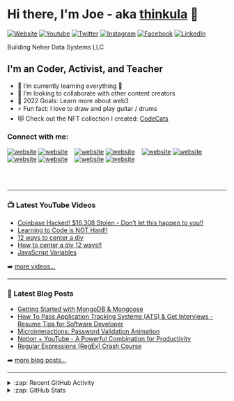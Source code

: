 # Hi there, I'm Joe - aka [thinkula][youtube] 👋 
[![Website](https://img.shields.io/website?label=joeugalde.com&style=for-the-badge&url=https%3A%2F%2Fcodestackr.com)](https://joeugalde.com)
<a href='https://www.youtube.com/joeugalde' target="_blank"><img alt='Youtube' src='https://img.shields.io/badge/Youtube-100000?style=for-the-badge&logo=Youtube&logoColor=FF0000&labelColor=FFFFFF&color=FF0000'/></a>
<a href='https://twitter.com/JoeyUgs' target="_blank"><img alt='Twitter' src='https://img.shields.io/badge/Twitter-100000?style=for-the-badge&logo=Twitter&logoColor=1DA1F2&labelColor=FFFFFF&color=1DA1F2'/></a>
<a href='https://www.instagram.com/joeyugs/' target="_blank"><img alt='Instagram' src='https://img.shields.io/badge/Instagram-100000?style=for-the-badge&logo=Instagram&logoColor=C13584&labelColor=FFFFFF&color=C13584'/></a>
<a href='https://www.facebook.com/joseph.ugalde/' target="_blank"><img alt='Facebook' src='https://img.shields.io/badge/Facebook-100000?style=for-the-badge&logo=Facebook&logoColor=4267B2&labelColor=FFFFFF&color=4267B2'/></a>
<a href='https://www.linkedin.com/in/jtugalde/' target="_blank"><img alt='LinkedIn' src='https://img.shields.io/badge/LinkedIn-100000?style=for-the-badge&logo=LinkedIn&logoColor=0077b5&labelColor=FFFFFF&color=0077b5'/></a>

Building Neher Data Systems LLC

## I'm an Coder, Activist, and Teacher

- 🌱 I’m currently learning everything 🤣
- 👯 I’m looking to collaborate with other content creators
- 🥅 2022 Goals: Learn more about web3
- ⚡ Fun fact: I love to draw and play guitar / drums
- 😻 Check out the NFT collection I created: [CodeCats](https://opensea.io/collection/codecats?search[sortAscending]=true&search[sortBy]=PRICE&search[toggles][0]=BUY_NOW)

### Connect with me:

[![website](./img/globe-light.svg)](https://joeugalde.com#gh-light-mode-only)
[![website](./img/globe-dark.svg)](https://joeugalde.com#gh-dark-mode-only)
&nbsp;&nbsp;
[![website](./img/youtube-light.svg)](https://youtube.com/joeugalde#gh-light-mode-only)
[![website](./img/youtube-dark.svg)](https://youtube.com/joeugalde#gh-dark-mode-only)
&nbsp;&nbsp;
[![website](./img/twitter-light.svg)](https://twitter.com/joeyugs#gh-light-mode-only)
[![website](./img/twitter-dark.svg)](https://twitter.com/joeyugs#gh-dark-mode-only)
&nbsp;&nbsp;
[![website](./img/linkedin-light.svg)](https://linkedin.com/in/jtugalde#gh-light-mode-only)
[![website](./img/linkedin-dark.svg)](https://linkedin.com/in/jtugalde#gh-dark-mode-only)
&nbsp;&nbsp;
[![website](./img/instagram-light.svg)](https://instagram.com/joeyugs#gh-light-mode-only)
[![website](./img/instagram-dark.svg)](https://instagram.com/joeyugs#gh-dark-mode-only)

<br />
<br />

---

### 📺 Latest YouTube Videos

<!-- YOUTUBE:START -->
- [Coinbase Hacked! $16,308 Stolen - Don’t let this happen to you!!](https://www.youtube.com/watch?v=1GJkuRa1PjM)
- [Learning to Code is NOT Hard!!](https://www.youtube.com/watch?v=5jzIjU7Ed9o)
- [12 ways to center a div](https://www.youtube.com/watch?v=WM02RIeE1Fs)
- [How to center a div 12 ways!!](https://www.youtube.com/watch?v=kphds-1V9o8)
- [JavaScript Variables](https://www.youtube.com/watch?v=oXegXhqGQ30)
<!-- YOUTUBE:END -->

➡️ [more videos...](https://youtube.com/codestackr)

---

### 📕 Latest Blog Posts

<!-- BLOG-POST-LIST:START -->
- [Getting Started with MongoDB &amp; Mongoose](https://dev.to/codestackr/getting-started-with-mongodb-mongoose-2h6a)
- [How To Pass Application Tracking Systems &lpar;ATS&rpar; &amp; Get Interviews - Resume Tips for Software Developer](https://dev.to/codestackr/how-to-pass-application-tracking-systems-ats-get-interviews-resume-tips-for-software-developer-4bmo)
- [Microinteractions: Password Validation Animation](https://dev.to/codestackr/microinteractions-password-validation-animation-5629)
- [Notion + YouTube - A Powerful Combination for Productivity](https://dev.to/codestackr/notion-youtube-a-powerful-combination-for-productivity-1def)
- [Regular Expressions &lpar;RegEx&rpar; Crash Course](https://dev.to/codestackr/regular-expressions-regex-crash-course-248n)
<!-- BLOG-POST-LIST:END -->

➡️ [more blog posts...](https://codestackr.com)

---

<details>
  <summary>:zap: Recent GitHub Activity</summary>
  
<!--START_SECTION:activity-->
1. 🎉 Merged PR [#120](https://github.com/codeSTACKr/minter-dapp/pull/120) in [codeSTACKr/minter-dapp](https://github.com/codeSTACKr/minter-dapp)
2. 🗣 Commented on [#120](https://github.com/codeSTACKr/minter-dapp/issues/120) in [codeSTACKr/minter-dapp](https://github.com/codeSTACKr/minter-dapp)
3. ❌ Closed PR [#191](https://github.com/codeSTACKr/create-10k-nft-collection/pull/191) in [codeSTACKr/create-10k-nft-collection](https://github.com/codeSTACKr/create-10k-nft-collection)
4. 🗣 Commented on [#191](https://github.com/codeSTACKr/create-10k-nft-collection/issues/191) in [codeSTACKr/create-10k-nft-collection](https://github.com/codeSTACKr/create-10k-nft-collection)
5. 🎉 Merged PR [#204](https://github.com/codeSTACKr/create-10k-nft-collection/pull/204) in [codeSTACKr/create-10k-nft-collection](https://github.com/codeSTACKr/create-10k-nft-collection)
<!--END_SECTION:activity-->

</details>

<details>
  <summary>:zap: GitHub Stats</summary>

  <img align="left" alt="codeSTACKr's GitHub Stats" src="https://github-readme-stats.vercel.app/api?username=codeSTACKr&show_icons=true&hide_border=false&title_color=ff652f&icon_color=FFE400&bg_color=09131B&text_color=ffffff&border_color=0c1a25" />

</details>

[website]: https://joeugalde.com
[twitter]: https://twitter.com/joeyugs
[youtube]: https://youtube.com/joeugalde
[instagram]: https://instagram.com/joeyugs
[linkedin]: https://linkedin.com/in/jtugalde
